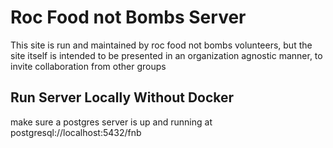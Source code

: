 # Roc Food not Bombs Server
This site is run and maintained by roc food not bombs volunteers, 
but the site itself is intended to be 
presented in an organization agnostic manner, to invite collaboration from
other groups
## Run Server Locally Without Docker
make sure a postgres server is up and running at postgresql://localhost:5432/fnb

